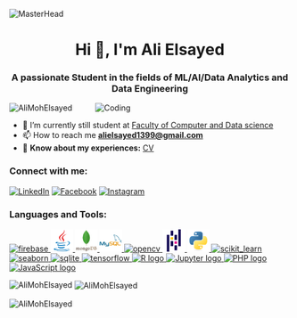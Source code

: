 ![MasterHead](https://media.licdn.com/dms/image/D4E16AQH4Gq7SbhIsbQ/profile-displaybackgroundimage-shrink_350_1400/0/1719353480450?e=1727308800&v=beta&t=lZicKU-x8rthlMBrqYKQJJrNVnHtwZSBfW0V7rNl6hM)
<h1 align="center">Hi 👋, I'm Ali Elsayed</h1>
<h3 align="center">A passionate Student in the fields of ML/AI/Data Analytics and Data Engineering</h3>
<img align="right" alt="Coding" width="350" src="https://cdn.dribbble.com/users/730703/screenshots/6581243/avento.gif">

<p align="left"> <img src="https://komarev.com/ghpvc/?username=AliMohElsayed&label=Profile%20views&color=0e75b6&style=flat" alt="AliMohElsayed" /> </p>

- 🔭 I’m currently still student at [Faculty of Computer and Data science](https://www.facebook.com/FCDS.AlexU/)
- 📫 How to reach me **alielsayed1399@gmail.com**
- 📄 **Know about my experiences:** [CV](https://drive.google.com/file/d/1NV-lEwlJqmhOyImHbc-TovvA82rApCVg/view)

<h3 align="left">Connect with me:</h3>
<p align="left">
<a href="https://www.linkedin.com/in/ali-moh-sayed/" target="blank"><img align="center" src="https://raw.githubusercontent.com/rahuldkjain/github-profile-readme-generator/master/src/images/icons/Social/linked-in-alt.svg" alt="LinkedIn" height="30" width="40" /></a> <a href="https://www.facebook.com/AliMohamedElsayed11" target="blank"><img align="center" src="https://cdn.simpleicons.org/facebook/1877F2" alt="Facebook" height="30" width="40" /></a> <a href="https://www.instagram.com/alimohamedelsayed11/" target="blank"><img align="center" src="https://www.freeiconspng.com/uploads/--in-blow-to-crafty-brand-odes-instagram-adopts-minimalist-new-logo-16.jpg" alt="Instagram" height="30" width="40" /></a> 
</p>
</p>

<h3 align="left">Languages and Tools:</h3>
<p align="left"> <a href="https://firebase.google.com/" target="_blank" rel="noreferrer"> <img src="https://www.vectorlogo.zone/logos/firebase/firebase-icon.svg" alt="firebase" width="40" height="40"/> </a> <a href="https://www.java.com" target="_blank" rel="noreferrer"> <img src="https://raw.githubusercontent.com/devicons/devicon/master/icons/java/java-original.svg" alt="java" width="40" height="40"/> </a> <a href="https://www.mongodb.com/" target="_blank" rel="noreferrer"> <img src="https://raw.githubusercontent.com/devicons/devicon/master/icons/mongodb/mongodb-original-wordmark.svg" alt="mongodb" width="40" height="40"/> </a> <a href="https://www.mysql.com/" target="_blank" rel="noreferrer"> <img src="https://raw.githubusercontent.com/devicons/devicon/master/icons/mysql/mysql-original-wordmark.svg" alt="mysql" width="40" height="40"/> </a> <a href="https://opencv.org/" target="_blank" rel="noreferrer"> <img src="https://www.vectorlogo.zone/logos/opencv/opencv-icon.svg" alt="opencv" width="40" height="40"/> </a> <a href="https://pandas.pydata.org/" target="_blank" rel="noreferrer"> <img src="https://raw.githubusercontent.com/devicons/devicon/2ae2a900d2f041da66e950e4d48052658d850630/icons/pandas/pandas-original.svg" alt="pandas" width="40" height="40"/> </a> <a href="https://www.python.org" target="_blank" rel="noreferrer"> <img src="https://raw.githubusercontent.com/devicons/devicon/master/icons/python/python-original.svg" alt="python" width="40" height="40"/> </a> <a href="https://scikit-learn.org/" target="_blank" rel="noreferrer"> <img src="https://upload.wikimedia.org/wikipedia/commons/0/05/Scikit_learn_logo_small.svg" alt="scikit_learn" width="40" height="40"/> </a> <a href="https://seaborn.pydata.org/" target="_blank" rel="noreferrer"> <img src="https://seaborn.pydata.org/_images/logo-mark-lightbg.svg" alt="seaborn" width="40" height="40"/> </a> <a href="https://www.sqlite.org/" target="_blank" rel="noreferrer"> <img src="https://www.vectorlogo.zone/logos/sqlite/sqlite-icon.svg" alt="sqlite" width="40" height="40"/> </a> <a href="https://www.tensorflow.org" target="_blank" rel="noreferrer"> <img src="https://www.vectorlogo.zone/logos/tensorflow/tensorflow-icon.svg" alt="tensorflow" width="40" height="40"/> </a> <a href="https://www.r-project.org" target="_blank" rel="noreferrer"> <img src="https://skillicons.dev/icons?i=r" alt="R logo" width="40" height="40"/> </a> <a href="https://jupyter.org" target="_blank" rel="noreferrer"> <img src="https://cdn.jsdelivr.net/gh/devicons/devicon/icons/jupyter/jupyter-original.svg" alt="Jupyter logo" width="40" height="40"/> </a> <a href="https://www.php.net" target="_blank" rel="noreferrer"> <img src="https://skillicons.dev/icons?i=php" alt="PHP logo" width="40" height="40"/> </a> <a href="https://developer.mozilla.org/en-US/docs/Web/javascript" target="_blank" rel="noreferrer"> <img src="https://skillicons.dev/icons?i=js" alt="JavaScript logo" width="40" height="40"/> </a> 
</p>

<p><img align="left" src="https://github-readme-stats.vercel.app/api/top-langs?username=AliMohElsayed&show_icons=true&locale=en&layout=compact" alt="AliMohElsayed" /></p>

<p>&nbsp;<img align="center" src="https://github-readme-stats.vercel.app/api?username=AliMohElsayed&show_icons=true&locale=en" alt="AliMohElsayed" /></p>

<p><img align="center" src="https://github-readme-streak-stats.herokuapp.com/?user=AliMohElsayed&" alt="AliMohElsayed" /></p>
